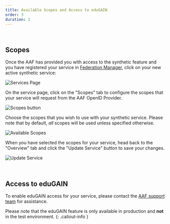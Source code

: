 ```yaml
---
title: Available Scopes and Access to eduGAIN
order: 3
duration: 1
---
```


<br>

## Scopes

Once the AAF has provided you with access to the synthetic feature and you have registered your service in [Federation Manager](http://127.0.0.1:4000/find-your-registered-services/01-overview), click on your new active synthetic service:

![Services Page](/assets/images/connect-a-synthetic-oidc-service/synthetic-oidc-service.png)

On the service page, click on the "Scopes" tab to configure the scopes that your service will request from the AAF OpenID Provider.

![Scopes button](/assets/images/connect-a-synthetic-oidc-service/scopes-button.png)

Choose the scopes that you wish to use with your synthetic service. Please note that by default, *all* scopes will be used unless specified otherwise.

![Available Scopes](/assets/images/connect-a-synthetic-oidc-service/available-scopes.png)


When you have selected the scopes for your service, head back to the "Overview" tab and click the "Update Service" button to save your changes.

![Update Service](/assets/images/connect-a-synthetic-oidc-service/update-service-button.png)

<br>

## Access to eduGAIN

To enable eduGAIN access for your service, please contact the [AAF support team](https://aaf.freshdesk.com/support/home/) for assistance.

Please note that the eduGAIN feature is only available in production and **not** in the test environment.
{: .callout-info }